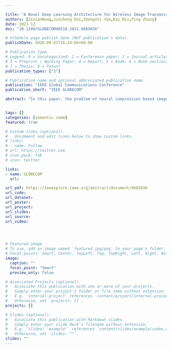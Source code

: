 ```yaml
---

title: "A Novel Deep Learning Architecture for Wireless Image Transmission"
authors: [SixianWang,Jincheng Dai,Shengshi Yao,Kai Niu,Ping Zhang]
date: 2021-12
doi: "10.1109/GLOBECOM46510.2021.9685036"

# Schedule page publish date (NOT publication's date).
publishDate: 2020-09-01T16:24:04+08:00

# Publication type.
# Legend: 0 = Uncategorized; 1 = Conference paper; 2 = Journal article;
# 3 = Preprint / Working Paper; 4 = Report; 5 = Book; 6 = Book section;
# 7 = Thesis; 8 = Patent
publication_types: ["1"]

# Publication name and optional abbreviated publication name.
publication: "IEEE Global Communications Conference"
publication_short: "IEEE GLOBECOM"

abstract: "In this paper, the problem of neural compression based image transmission over wireless channels is studied. Since all procedures are considered over wireless links, the quality of training is affected by wireless factors such as packet errors. In the considered model, compressed data given by the neural source encoder (NSE) are fed into an error-control channel encoder and modulated as discrete symbols sent over a memoryless channel. In the receiving end, the channel decoder and the neural source decoder (NSD) forms an iterative structure to reconstruct the original image. Since all neural compressed data are transmitted over wireless channels, the training of NSD is affected by wireless channel factors such as residual bit errors given by the channel decoder. Meanwhile, during outer-loop iterations, the NSD needs to match the variant of information reliability output by the channel decoder so as to build a global optimal receiver. To this end, a refiner neural network is first attached after the NSD to adjust its output as the format of a priori information sent into the channel decoder. Then, the extrinsic information transfer (EXIT) functions of channel decoder and NSD are derived. At each iteration, the reliability of messages sent into the NSD is explicitly predicted by using the EXIT chart. By this means, the NSD can be trained in a residual bit error aware manner, and we realize a joint learning and iterative decoding framework to ensure the quality of neural image transmission over realistic wireless channels."


tags: []
categories: [semantic comm]
featured: true

# Custom links (optional).
#   Uncomment and edit lines below to show custom links.
# links:
# - name: Follow
# url: https://twitter.com
# icon_pack: fab
# icon: twitter

links:
- name: GLOBECOM
  url: 

url_pdf: https://ieeexplore.ieee.org/abstract/document/9685036
url_code: 
url_dataset:
url_poster:
url_project: 
url_slides:
url_source: 
url_video:




# Featured image
# To use, add an image named `featured.jpg/png` to your page's folder. 
# Focal points: Smart, Center, TopLeft, Top, TopRight, Left, Right, BottomLeft, Bottom, BottomRight.
image:
  caption: ""
  focal_point: "Smart"
  preview_only: false

# Associated Projects (optional).
#   Associate this publication with one or more of your projects.
#   Simply enter your project's folder or file name without extension.
#   E.g. `internal-project` references `content/project/internal-project/index.md`.
#   Otherwise, set `projects: []`.
projects: []

# Slides (optional).
#   Associate this publication with Markdown slides.
#   Simply enter your slide deck's filename without extension.
#   E.g. `slides: "example"` references `content/slides/example/index.md`.
#   Otherwise, set `slides: ""`.
slides: ""
---
```

